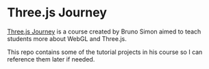 <h1>Three.js Journey</h1>

<a href="https://threejs-journey.com/">Three.js Journey</a> is a course created by Bruno Simon aimed to teach students more about WebGL and Three.js.

This repo contains some of the tutorial projects in his course so I can reference them later if needed.
